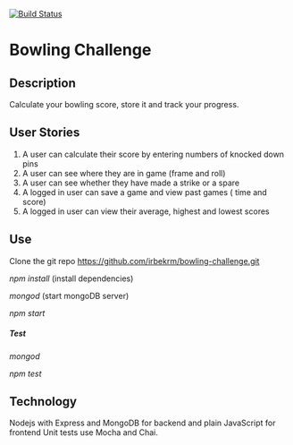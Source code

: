 
[![Build Status](https://travis-ci.org/irbekrm/bowling-challenge.svg?branch=master)](https://travis-ci.org/irbekrm/bowling-challenge)


Bowling Challenge
=================

## Description

Calculate your bowling score, store it and track your progress.

## User Stories

1. A user can calculate their score by entering numbers of knocked down pins
2. A user can see where they are in game (frame and roll)
3. A user can see whether they have made a strike or a spare
4. A logged in user can save a game and view past games ( time and score)
5. A logged in user can view their average, highest and lowest scores

## Use

Clone the git repo https://github.com/irbekrm/bowling-challenge.git

*npm install* (install dependencies)

*mongod* (start mongoDB server)

*npm start*

##### Test
*mongod*

*npm test*


## Technology

Nodejs with Express and MongoDB for backend and plain JavaScript for frontend
Unit tests use Mocha and Chai.

